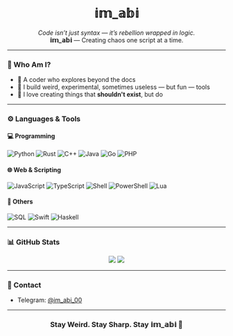 <h1 align="center">𝕚𝕞_𝕒𝕓𝕚</h1>

<p align="center">
  <i>Code isn’t just syntax — it’s rebellion wrapped in logic.</i><br>
  <strong>𝕚𝕞_𝕒𝕓𝕚</strong> — Creating chaos one script at a time.
</p>

---

### 🔮 Who Am I?

- 🧠 A coder who explores beyond the docs  
- 🧪 I build weird, experimental, sometimes useless — but fun — tools  
- 🎯 I love creating things that **shouldn't exist**, but do  

---

### ⚙️ Languages & Tools

#### 💻 Programming
![Python](https://img.shields.io/badge/Python-3776AB?style=flat&logo=python&logoColor=white)
![Rust](https://img.shields.io/badge/Rust-black?style=flat&logo=rust&logoColor=white)
![C++](https://img.shields.io/badge/C++-00599C?style=flat&logo=cplusplus&logoColor=white)
![Java](https://img.shields.io/badge/Java-ED8B00?style=flat&logo=java&logoColor=white)
![Go](https://img.shields.io/badge/Go-00ADD8?style=flat&logo=go&logoColor=white)
![PHP](https://img.shields.io/badge/PHP-777BB4?style=flat&logo=php&logoColor=white)

#### 🌐 Web & Scripting
![JavaScript](https://img.shields.io/badge/JavaScript-F7DF1E?style=flat&logo=javascript&logoColor=black)
![TypeScript](https://img.shields.io/badge/TypeScript-3178C6?style=flat&logo=typescript&logoColor=white)
![Shell](https://img.shields.io/badge/Shell-121011?style=flat&logo=gnu-bash&logoColor=white)
![PowerShell](https://img.shields.io/badge/PowerShell-5391FE?style=flat&logo=powershell&logoColor=white)
![Lua](https://img.shields.io/badge/Lua-2C2D72?style=flat&logo=lua&logoColor=white)

#### 🧠 Others
![SQL](https://img.shields.io/badge/SQL-4479A1?style=flat)
![Swift](https://img.shields.io/badge/Swift-FA7343?style=flat&logo=swift&logoColor=white)
![Haskell](https://img.shields.io/badge/Haskell-5D4F85?style=flat&logo=haskell&logoColor=white)

---

### 📊 GitHub Stats

<p align="center">
  <img src="https://github-readme-stats.vercel.app/api?username=im-mcma&show_icons=true&theme=radical&hide_border=true" />
  <img src="https://github-readme-streak-stats.herokuapp.com?user=im-mcma&theme=radical&hide_border=true" />
</p>

---

### 📡 Contact

- Telegram: [@im_abi_00](https://t.me/im_abi_00)

---

<h3 align="center">Stay Weird. Stay Sharp. Stay 𝕚𝕞_𝕒𝕓𝕚 🌙</h3>

